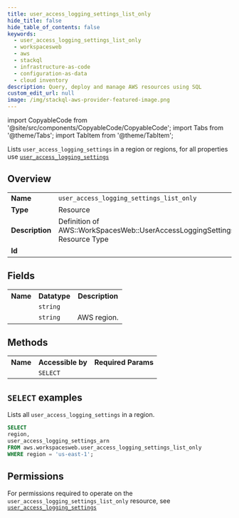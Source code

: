 ```yaml
---
title: user_access_logging_settings_list_only
hide_title: false
hide_table_of_contents: false
keywords:
  - user_access_logging_settings_list_only
  - workspacesweb
  - aws
  - stackql
  - infrastructure-as-code
  - configuration-as-data
  - cloud inventory
description: Query, deploy and manage AWS resources using SQL
custom_edit_url: null
image: /img/stackql-aws-provider-featured-image.png
---
```


import CopyableCode from '@site/src/components/CopyableCode/CopyableCode';
import Tabs from '@theme/Tabs';
import TabItem from '@theme/TabItem';

Lists <code>user_access_logging_settings</code> in a region or regions, for all properties use <a href="/services/serviceName/user_access_logging_settings/"><code>user_access_logging_settings</code></a>

## Overview
<table>
<tbody>
<tr><td><b>Name</b></td><td><code>user_access_logging_settings_list_only</code></td></tr>
<tr><td><b>Type</b></td><td>Resource</td></tr>
<tr><td><b>Description</b></td><td>Definition of AWS::WorkSpacesWeb::UserAccessLoggingSettings Resource Type</td></tr>
<tr><td><b>Id</b></td><td><CopyableCode code="aws.workspacesweb.user_access_logging_settings_list_only" /></td></tr>
</tbody>
</table>

## Fields
<table>
<tbody>
<tr><th>Name</th><th>Datatype</th><th>Description</th></tr><tr><td><CopyableCode code="user_access_logging_settings_arn" /></td><td><code>string</code></td><td></td></tr>
<tr><td><CopyableCode code="region" /></td><td><code>string</code></td><td>AWS region.</td></tr>
</tbody>
</table>

## Methods

<table>
<tbody>
  <tr>
    <th>Name</th>
    <th>Accessible by</th>
    <th>Required Params</th>
  </tr>
  <tr>
    <td><CopyableCode code="list_resources" /></td>
    <td><code>SELECT</code></td>
    <td><CopyableCode code="region" /></td>
  </tr>
</tbody>
</table>

## `SELECT` examples
Lists all <code>user_access_logging_settings</code> in a region.
```sql
SELECT
region,
user_access_logging_settings_arn
FROM aws.workspacesweb.user_access_logging_settings_list_only
WHERE region = 'us-east-1';
```


## Permissions

For permissions required to operate on the <code>user_access_logging_settings_list_only</code> resource, see <a href="/services/workspacesweb/user_access_logging_settings/#permissions"><code>user_access_logging_settings</code></a>

